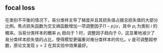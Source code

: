 ## focal loss
在类别不平衡的情况下，易分类样主导了梯度并且其损失值占据总损失值的大部分比例。焦点损失函数为交叉熵函数增加一项调整因子$(1-p_i)\gamma$，其中 $p_i$ 为类别 $i$ 的概率。当易分类样本的概率 $p_i$ 趋向于 1 时，调整因子趋向于 0，这显著地减少了易分类样本损失值的占比，使得模型更偏重对难分类样本的优化。$\gamma$ 是可调整超参数，原论文发现 $\gamma=2$ 在其实验中效果最好。


